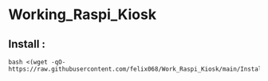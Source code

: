 # Working_Raspi_Kiosk

## Install :

```
bash <(wget -qO- https://raw.githubusercontent.com/felix068/Work_Raspi_Kiosk/main/Install.sh)
```
